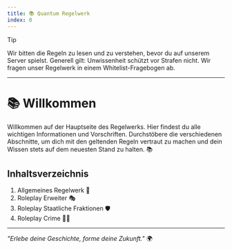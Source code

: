 ```yaml
---
title: 📚 Quantum Regelwerk
index: 0
---
```


> [!TIP]
> Wir bitten die Regeln zu lesen und zu verstehen, bevor du auf unserem Server spielst. Generell gilt: Unwissenheit schützt vor Strafen nicht. Wir fragen unser Regelwerk in einem Whitelist-Fragebogen ab.

---

# 📚 Willkommen
Willkommen auf der Hauptseite des Regelwerks. Hier findest du alle wichtigen Informationen und Vorschriften.
Durchstöbere die verschiedenen Abschnitte, um dich mit den geltenden Regeln vertraut zu machen und dein Wissen stets auf dem neuesten Stand zu halten. 📚

## Inhaltsverzeichnis
1. Allgemeines Regelwerk 📜
2. Roleplay Erweiter 🎭
3. Roleplay Staatliche Fraktionen 🛡️
4. Roleplay Crime 🕵️‍♂️

---

*"Erlebe deine Geschichte, forme deine Zukunft."* 🌍
